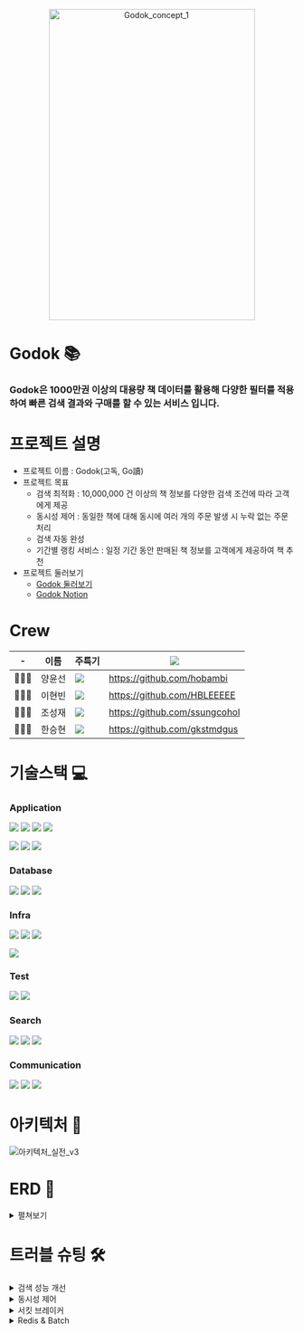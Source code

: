 <p align = "center">
<img width="85%" height = "550" alt="Godok_concept_1" src="https://user-images.githubusercontent.com/119986573/232371260-1fec27ee-e74d-4be8-940a-03e3f60f0f44.png" >
</p>
  
# Godok 📚
### Godok은 1000만권 이상의 대용량 책 데이터를 활용해 다양한 필터를 적용하여 빠른 검색 결과와 구매를 할 수 있는 서비스 입니다.


# 프로젝트 설명
- 프로젝트 이름 : Godok(고독, Go讀)
- 프로젝트 목표
    - 검색 최적화 : 10,000,000 건 이상의 책 정보를 다양한 검색 조건에 따라 고객에게 제공
    - 동시성 제어 : 동일한 책에 대해 동시에 여러 개의 주문 발생 시 누락 없는 주문 처리
    - 검색 자동 완성
    - 기간별 랭킹 서비스 : 일정 기간 동안 판매된 책 정보를 고객에게 제공하여 책 추천
- 프로젝트 둘러보기
    - [Godok 둘러보기](http://15.165.243.65:8080/)
    - [Godok Notion](https://great-waltz-aa7.notion.site/go-f7836e2681ca449598aeeac7401b890a)

# Crew
|-|이름|주특기|<img src="https://img.shields.io/badge/Github-181717?style=flat&logo=github&logoColor=white"/>|
|----|----|-----|------------|
|👩🏻‍💻|양윤선|<img src="https://img.shields.io/badge/Spring-6DB33F?style=flat&logo=spring&logoColor=white"/>|https://github.com/hobambi|
|👩🏻‍💻|이현빈|<img src="https://img.shields.io/badge/Spring-6DB33F?style=flat&logo=spring&logoColor=white"/>|https://github.com/HBLEEEEE|
|👩🏻‍💻|조성재|<img src="https://img.shields.io/badge/Spring-6DB33F?style=flat&logo=spring&logoColor=white"/>|https://github.com/ssungcohol|
|👩🏻‍💻|한승현|<img src="https://img.shields.io/badge/Spring-6DB33F?style=flat&logo=spring&logoColor=white"/>|https://github.com/gkstmdgus|

# 기술스택 💻
### Application
<img src="https://img.shields.io/badge/HTML-E34F26?style=flat&logo=HTML5&logoColor=white"/>  <img src="https://img.shields.io/badge/CSS-1572B6?style=flat&logo=CSS3&logoColor=white"/>  <img src="https://img.shields.io/badge/JavaScript-F7DF1E?style=flat&logo=JavaScript&logoColor=white"/>  <img src="https://img.shields.io/badge/Thymeleaf-005F0F?style=flat&logo=thymeleaf&logoColor=white"/>

<img src="https://img.shields.io/badge/Java-007396?style=flat&logo=Java&logoColor=white"/> <img src="https://img.shields.io/badge/Spring-6DB33F?style=flat&logo=Spring&logoColor=white"/> <img src="https://img.shields.io/badge/Spring Boot-6DB33f?style=flat&logo=Spring Boot&logoColor=white"/> 

### Database
<img src="https://img.shields.io/badge/MySQL-4479A1?style=flat&logo=MySQL&logoColor=white"/> <img src="https://img.shields.io/badge/Amazon RDS-527FFF?style=flat&logo=amazonrds&logoColor=white"/> <img src="https://img.shields.io/badge/Redis-DC382D?style=flat&logo=Redis&logoColor=white"/>

### Infra
<img src="https://img.shields.io/badge/Amazon AWS-232F3E?style=flat&logo=Amazon AWS&logoColor=white"/> <img src="https://img.shields.io/badge/Amazon EC2-FF9900?style=flat&logo=Amazon EC2&logoColor=white"/> <img src="https://img.shields.io/badge/Amazon S3-569A31?style=flat&logo=Amazon S3&logoColor=white"/> 

<img src="https://img.shields.io/badge/GitHub Actions-2088FF?style=flat&logo=GitHub Actions&logoColor=white"/> 

### Test
<img src="https://img.shields.io/badge/Postman-FF6C37?style=flat&logo=Postman&logoColor=white"/> <img src="https://img.shields.io/badge/JMeter-D22128?style=flat&logo=apachejmeter&logoColor=white"/>

### Search
<img src="https://img.shields.io/badge/ElasticSearch-005571?style=flat&logo=Elasticsearch&logoColor=white"/> <img src="https://img.shields.io/badge/Logstash-005571?style=flat&logo=Logstash&logoColor=white"/> <img src="https://img.shields.io/badge/Kibana-005571?style=flat&logo=kibana&logoColor=white"/> 

### Communication
<img src="https://img.shields.io/badge/Slack-4A154B?style=flat&logo=Slack&logoColor=white"/> <img src="https://img.shields.io/badge/KaKaoTalk-FFCD00?style=flat&logo=KaKaoTalk&logoColor=white"/> <img src="https://img.shields.io/badge/Notion-000000?style=flat&logo=Notion&logoColor=white"/> 

# 아키텍처 📐
![아키텍처_실전_v3](https://user-images.githubusercontent.com/119986573/232654837-fb21873d-a2de-427d-b561-49330f95c782.png)

# ERD 📂
<details>
<summary>펼쳐보기</summary>
<div>

<img width="85%" height = "550" alt="ERD Final" src="https://user-images.githubusercontent.com/119986573/232374057-c013bf41-a298-4581-8c42-80d44f13986d.PNG">

</div>
</details>

# 트러블 슈팅 🛠️

<details>
<summary>검색 성능 개선</summary>
  
<div>
  
  1. 일반인덱스 - 필터에 index 적용 후 키워드는 like를 이용한 검색
  
   - 인덱스를 걸지 않으면 필터 적용 시 서버로부터 응답을 받지 못했다. 필터에 인덱스를 적용하여 검색 속도가 향상되기는 했지만 모든 필터를 적용하기에는 무리가 있었다.
  
    - 하나의 쿼리에는 하나의 인덱스만 적용이 가능
  
    - 모든 필터를 복합 인덱스로 묶으면 기능이 한정
  
    - like로 모든 문서를 탐색하는 것은 비효율적
  
  2. Full text 인덱스 - title에 Fulltext 인덱스를 적용한 검색
  
   - Mysql의 Fulltext index를 적용해 검색 속도를 향상시키려고 시도. Fulltext index는 역색인 방식으로 색이하므로 키워드 검색 시 빠른 속도를 보여주지만, 한계점도 명확.
  
    - 기본 parser의 한계
  
    - 필터를 여러개 적용 시 느려지는 현상 발생
  
    - 정확도 문제 발생
  
  3. Elastic Search - Mysql 데이터를 동기화하여 검색 엔진으로 사용
  
    - 한글 형태소 분석기 (Nori Tokenizer)를 사용하여 title, author를 역색인
  
      - Ngram, Stop-word보다 세밀한 한글 분석이 가능해졌고 검색 결과의 정확도가 올라갔다.
  
    - 하나의 쿼리에 여러 인덱스 사용 가능
  
      - 검색 속도가 향상  
    
</div>
</details>

<details>
<summary>동시성 제어</summary>
  
<div>
  
  1. Optimistic vs Pessimistic
  
   - Optimistic
  
    - NONE : 별도의 옵션을 사용하지 않아도 Entity에 @Version이 적용된 필드만 있으면 낙관적 잠금이 적용
  
    - OPTIMISTIC(read) : Entity 수정 시에만 발생하는 낙관적 잠금이 읽기 시에도 발생하도록 설정합니다.읽기시에도 버전을 체크하고 트랜잭션이 종료될 때까지 다른 트랜잭션에서 변경하지 않음을 보장
  
    - OPTIMISTIC_FORCE_INCREMENT(write) : 낙관적 잠금을 사용하면서 버전 정보를 강제로 증가 시키는 옵션
  
   - Pessimistic
  
    - PESSIMISTIC_READ : dirty read가 발생하지 않을 때마다 공유 잠금(Shared Lock)을 획득하고 데이터가 UPDATE, DELETE 되는 것을 방지 할 수 있습니다.
  
    - PESSIMISTIC_WRITE : 배타적 잠금(Exclusive Lock)을 획득하고 데이터를 다른 트랜잭션에서 READ, UPDATE, DELETE 하는 것을 방지 할 수 있습니다.
  
    - ESSIMISTIC_FORCE_INCREMENT : 이 잠금은 PESSIMISTIC_WRITE와 유사하게 작동 하지만 @Version이 지정된 Entity와 협력하기 위해 도입되어 PESSIMISTIC_FORCE_INCREMENT 잠금을 획득할 시 버전이 업데이트 됩니다.
  
   - Optimistic과 Pessimistic 실험 결과
  
    - 현재 서비스에서는 PESSIMISTIC_WRITE만 제대로 작동한다.
  
    - Optimistic은 성능은 좋지만 주문이 폭주하는 경우 트랜잭션을 시작할 때 저장한 버전 값과 트랜잭션이 끝나고 난 후 체크한 버전 값이 다른 경우가 많은데 이 때 잘 작동하지 않는다. 따라서 진행하는 서비스에는 적합하지 않다.
  
    - 또한 Force_Increment 옵션의 경우 지원하는 DB의 종류가 정해져 있는데, 현재 사용 중인 mysql에서는 사용이 불가능하다.
  
    - PESSIMISTIC_READ는 어떤 트랜잭션이 수정 중일 때 다른 트랜잭션에서 읽기는 가능하다. 하지만 현재 실험에서는 모든 트랜잭션들이 수정하고자 하기 때문에 적합하지 않다.
  
  2. Redisson Distribution Lock
  
    - Transaction이 Lock을 점거하고 있다는 정보를 redis 서버(캐시 서버)에 올려서, 분산 된 서버에서 하나의 DB를 조회하고 수정할 때 사용하기에 적절한 방법이다.
  
    - 아래 자세히 설명하겠지만, 요청 Thread를 순서대로 처리한다는 보장이 없다는 단점이 있다.
  
    - 서비스 로직만 아래와 같이 바꿔준다.
  
      - redis 서버에 lockname을 key로 가진 데이터가 없으면 만들고 lock을 건다
  
      - 이미 lock이 있다면, 기다리거나 포기한다.
  
      - 트랜잭션을 성공적으로 수행했다면 lock을 해제한다.  

</div>
</details>

<details>
<summary>서킷 브레이커</summary>
  
<div>
  
  1. 현재 서비스에서 엘라스틱 서치가 쓰이는 요청
  
    - 검색 버튼을 눌러서 카테고리 + 키워드를 검색하는 경우
  
    - 검색 페이지에서 필터 적용 버튼을 눌러서 필터 검색을 하는 경우
  
    - 페이지 버튼을 눌러 페이지를 이동하는 경우
  
  2. 페이징 문제 발생
  
    - 현재 페이징 방식 = 커서 페이지네이션
  
    - Mysql과 엘라스틱 서치의 커서 값이 달라 문제 발생 (알고리즘이 다름)
  
    - 커서가 다르기 때문에 페이지 이동시에는 추가적인 작업이 필요
  
  3. 대처 가능한 시나리오 - 2가지
  
    - 어떤 페이지에 있던지 간에 서킷 오픈시 1페이지로 리다이렉트 한다.

    - 요청한 페이지 정보를 가지고 커서 값을 모두 찾아와서 커서 리스트를 교체한다.
  
  4. 선택 방법 : 첫 번째 시나리오 선택과 이유
  
    - 적절한 방법은 두 번째 방법이 적합
  
    - 하지만, 우리 서비스에는 첫번째 방법으로 구현
  
    - 이유 : Mysql의 속도
      - 애초에 엘라스틱 서치로 넘어간 이유가 Mysql의 속도였다. 많은 필터를 적용하면 한 페이지를 불러오는데도 시간이 오래 걸려서 문제였다. 그런데 한 페이지가 아닌 여러 페이지의 커서를 모두 찾아오는 로직을 Mysql이 하면, 결과는 안봐도 타임아웃이다. 그리고 가져온다고 한들 클라이언트는 하염없이 로딩창을 보며 기다려야 한다.

</div>
</details>

<details>
<summary>Redis & Batch</summary>
  
<div>
  1. Batch 설계 및 예외 처리
    
    - 주문 데이터의 중요성과 DB 접근성
  
      - DB에 자주 접근하는 것은 좋지않다. 따라서 오늘 주문 데이터를 Redis에서 저장하고 있다가 02시에 일괄적으로 DB에 저장하는 방법을 구상했다.
  
      - 하지만 주문 데이터는 서비스에서 매우 중요하기 때문에 휘발성이 높은 Redis에 저장해 두는 것은 좋지 않다.
  
      - 따라서 redis에는 가장 많이 찾게 되는 main 페이지에서 어제 팔린 책들에 대한 ranking만 넣어 두는 것으로 설계했다.
  
    - 예외 처리
  
      - 현재는 가짜 주문을 추가하여 어제의 bestseller 1~8등까지 들어가나, 실제 서비스에서는 그럴 수 없다.
  
      - 따라서 어제 팔린 책 종류가 8권 미만인 경우 부족한 책들을 채워 주도록 구상하였다.
  
  2. Batch 적용 문제 및 해결
  
    - 문제
  
      - summonRank()라는 복잡한 메서드가 service에 들어가 있는데, batch 로 빼주고 싶었으나 불가능하였다.
  
    - 원인
  
      - @Transaction 안에 batch를 넣을 수 가 없다. Jobrepository의 기본 설정이 외부 트랜잭션을 허용하지 않기 때문이다.
  
      - batch 내부에서 @Transactional을 붙인 메서드를 실행하기 때문인데 만약 더 큰 Transaction안에 들어가 있다면 내부 transaction이 끝나도 커밋시점이 도래하지 않기 때문이다.
  
    - 해결
  
      - 해결 방법으로는 TransactionTemplate가 새로운 트랜잭션을 생성하도록 강제하여 외부 트랜잭션과 별개로 커밋하게 만들어 데드락 문제를 해결할 수 있다. 하지만 외부 트랜잭션과 내부 트랜잭션의 StepExecution 상태의 일관성이 깨질 수 있게 될 수 도 있다.
  
      - 따라서 Job 실행 외부에서 임의로 트랜잭션을 시작하지 못하도록 한 것이다.
</div>
</details>
